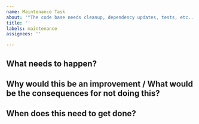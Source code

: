 ```yaml
---
name: Maintenance Task
about: '"The code base needs cleanup, dependency updates, tests, etc...."'
title: ''
labels: maintenance
assignees: ''

---
```


## What needs to happen?



## Why would this be an improvement / What would be the consequences for not doing this?



## When does this need to get done?
